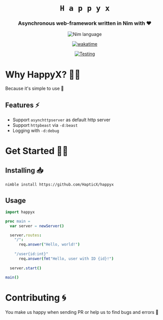 <div align="center">

# `H a p p y x`
### Asynchronous web-framework written in Nim with ♥

![Nim language](https://img.shields.io/badge/>=1.0.0-1b1e2b?style=for-the-badge&logo=nim&logoColor=f1fa8c&label=Nim&labelColor=2b2e3b)

[![wakatime](https://wakatime.com/badge/user/eaf11f95-5e2a-4b60-ae6a-38cd01ed317b/project/bbd13748-36e6-4383-ac40-9c4e72c060d1.svg?style=for-the-badge)](https://wakatime.com/badge/user/eaf11f95-5e2a-4b60-ae6a-38cd01ed317b/project/bbd13748-36e6-4383-ac40-9c4e72c060d1)

[![Testing](https://github.com/HapticX/happyx/actions/workflows/tests.yml/badge.svg?style=for-the-badge)](https://github.com/HapticX/happyx/actions/workflows/tests.yml)

</div>


# Why HappyX? 💁‍♀️
Because it's simple to use 🙂

## Features ⚡
- Support `asynchttpserver` as default http server
- Support `httpbeast` via `-d:beast`
- Logging with `-d:debug`

# Get Started 👨‍🔬

## Installing 📥
```bash
nimble install https://github.com/HapticX/happyx
```

## Usage
```nim
import happyx

proc main =
  var server = newServer()

  server.routes:
    "/":
      req.answer("Hello, world!")
    
    "/user{id:int}"
      req.answer(fmt"Hello, user with ID {id}!")
  
  server.start()
  
main()
```


# Contributing 🌀
You make us happy when sending PR or help us to find bugs and errors 🐛
